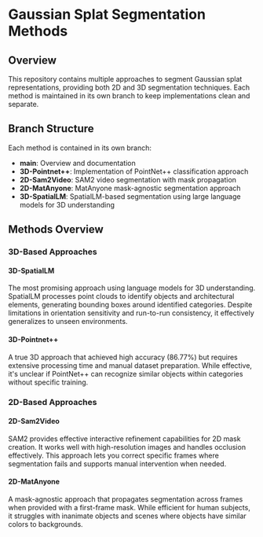 # Gaussian Splat Segmentation Methods

## Overview

This repository contains multiple approaches to segment Gaussian splat representations, providing both 2D and 3D segmentation techniques. Each method is maintained in its own branch to keep implementations clean and separate.

## Branch Structure

Each method is contained in its own branch:

- **main**: Overview and documentation
- **3D-Pointnet++**: Implementation of PointNet++ classification approach
- **2D-Sam2Video**: SAM2 video segmentation with mask propagation
- **2D-MatAnyone**: MatAnyone mask-agnostic segmentation approach
- **3D-SpatialLM**: SpatialLM-based segmentation using large language models for 3D understanding

## Methods Overview

### 3D-Based Approaches

#### 3D-SpatialLM
The most promising approach using language models for 3D understanding. SpatialLM processes point clouds to identify objects and architectural elements, generating bounding boxes around identified categories. Despite limitations in orientation sensitivity and run-to-run consistency, it effectively generalizes to unseen environments.

#### 3D-Pointnet++
A true 3D approach that achieved high accuracy (86.77%) but requires extensive processing time and manual dataset preparation. While effective, it's unclear if PointNet++ can recognize similar objects within categories without specific training.

### 2D-Based Approaches

#### 2D-Sam2Video
SAM2 provides effective interactive refinement capabilities for 2D mask creation. It works well with high-resolution images and handles occlusion effectively. This approach lets you correct specific frames where segmentation fails and supports manual intervention when needed.

#### 2D-MatAnyone
A mask-agnostic approach that propagates segmentation across frames when provided with a first-frame mask. While efficient for human subjects, it struggles with inanimate objects and scenes where objects have similar colors to backgrounds.


